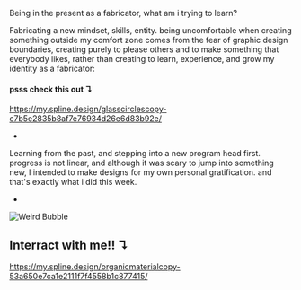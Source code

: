 Being in the present as a fabricator, what am i trying to learn? 

Fabricating a new mindset, skills, entity.
being uncomfortable when creating something outside my comfort zone comes from the fear of graphic design boundaries, 
creating purely to please others and to make something that everybody likes, 
rather than creating to learn, experience, and grow my identity as a fabricator:

#### psss check this out ↴
https://my.spline.design/glasscirclescopy-c7b5e2835b8af7e76934d26e6d83b92e/

-

Learning from the past, and stepping into a new program head first.
progress is not linear, and although it was scary to jump into something new, I intended to make designs for my own personal gratification. 
and that's exactly what i did this week.

-

![Weird Bubble ](https://user-images.githubusercontent.com/94196366/167036843-f1da11ad-2efa-415c-aa1e-36b63887c7ed.jpg)

## Interract with me!! ↴

https://my.spline.design/organicmaterialcopy-53a650e7ca1e2111f7f4558b1c877415/

